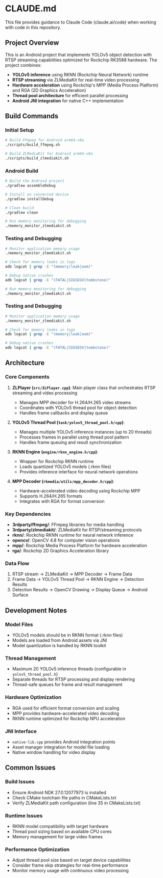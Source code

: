 # CLAUDE.md

This file provides guidance to Claude Code (claude.ai/code) when working with code in this repository.

## Project Overview

This is an Android project that implements YOLOv5 object detection with RTSP streaming capabilities optimized for Rockchip RK3588 hardware. The project combines:

- **YOLOv5 inference** using RKNN (Rockchip Neural Network) runtime
- **RTSP streaming** via ZLMediaKit for real-time video processing
- **Hardware acceleration** using Rockchip's MPP (Media Process Platform) and RGA (2D Graphics Acceleration)
- **Thread pool architecture** for efficient parallel processing
- **Android JNI integration** for native C++ implementation

## Build Commands

### Initial Setup
```bash
# Build FFmpeg for Android arm64-v8a
./scripts/build_ffmpeg.sh

# Build ZLMediaKit for Android arm64-v8a  
./scripts/build_zlmediakit.sh
```

### Android Build
```bash
# Build the Android project
./gradlew assembleDebug

# Install on connected device
./gradlew installDebug

# Clean build
./gradlew clean

# Run memory monitoring for debugging
./memory_monitor_zlmediakit.sh
```
### Testing and Debugging
```bash
# Monitor application memory usage
./memory_monitor_zlmediakit.sh

# Check for memory leaks in logs
adb logcat | grep -E "(memory|leak|oom)"

# Debug native crashes
adb logcat | grep -E "(FATAL|SIGSEGV|tombstone)"

# Run memory monitoring for debugging
./memory_monitor_zlmediakit.sh
```

### Testing and Debugging
```bash
# Monitor application memory usage
./memory_monitor_zlmediakit.sh

# Check for memory leaks in logs
adb logcat | grep -E "(memory|leak|oom)"

# Debug native crashes
adb logcat | grep -E "(FATAL|SIGSEGV|tombstone)"
```

## Architecture

### Core Components

1. **ZLPlayer (`src/ZLPlayer.cpp`)**: Main player class that orchestrates RTSP streaming and video processing
   - Manages MPP decoder for H.264/H.265 video streams
   - Coordinates with YOLOv5 thread pool for object detection
   - Handles frame callbacks and display queue

2. **YOLOv5 Thread Pool (`task/yolov5_thread_pool.h/cpp`)**: 
   - Manages multiple YOLOv5 inference instances (up to 20 threads)
   - Processes frames in parallel using thread pool pattern
   - Handles frame queuing and result synchronization

3. **RKNN Engine (`engine/rknn_engine.h/cpp`)**: 
   - Wrapper for Rockchip RKNN runtime
   - Loads quantized YOLOv5 models (.rknn files)
   - Provides inference interface for neural network operations

4. **MPP Decoder (`rkmedia/utils/mpp_decoder.h/cpp`)**:
   - Hardware-accelerated video decoding using Rockchip MPP
   - Supports H.264/H.265 formats
   - Integrates with RGA for format conversion

### Key Dependencies

- **3rdparty/ffmpeg/**: FFmpeg libraries for media handling
- **3rdparty/zlmediakit/**: ZLMediaKit for RTSP/streaming protocols
- **rknn/**: Rockchip RKNN runtime for neural network inference
- **opencv/**: OpenCV 4.8 for computer vision operations
- **mpp/**: Rockchip Media Process Platform for hardware acceleration
- **rga/**: Rockchip 2D Graphics Acceleration library

### Data Flow

1. RTSP stream → ZLMediaKit → MPP Decoder → Frame Data
2. Frame Data → YOLOv5 Thread Pool → RKNN Engine → Detection Results
3. Detection Results → OpenCV Drawing → Display Queue → Android Surface

## Development Notes

### Model Files
- YOLOv5 models should be in RKNN format (.rknn files)
- Models are loaded from Android assets via JNI
- Model quantization is handled by RKNN toolkit

### Thread Management
- Maximum 20 YOLOv5 inference threads (configurable in `yolov5_thread_pool.h`)
- Separate threads for RTSP processing and display rendering
- Thread-safe queues for frame and result management

### Hardware Optimization
- RGA used for efficient format conversion and scaling
- MPP provides hardware-accelerated video decoding
- RKNN runtime optimized for Rockchip NPU acceleration

### JNI Interface
- `native-lib.cpp` provides Android integration points
- Asset manager integration for model file loading
- Native window handling for video display

## Common Issues

### Build Issues
- Ensure Android NDK 27.0.12077973 is installed
- Check CMake toolchain file paths in CMakeLists.txt
- Verify ZLMediaKit path configuration (line 35 in CMakeLists.txt)

### Runtime Issues
- RKNN model compatibility with target hardware
- Thread pool sizing based on available CPU cores
- Memory management for large video frames

### Performance Optimization
- Adjust thread pool size based on target device capabilities
- Consider frame skip strategies for real-time performance
- Monitor memory usage with continuous video processing